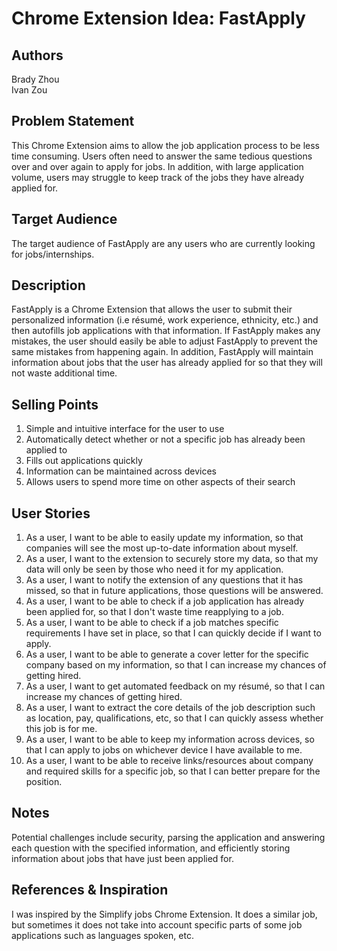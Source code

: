 # Chrome Extension Idea: FastApply

## Authors

Brady Zhou\
Ivan Zou

## Problem Statement
This Chrome Extension aims to allow the job application process to be less time consuming. Users often need to answer the same tedious questions over and over again to apply for jobs. In addition, with large application volume, users may struggle to keep track of the jobs they have already applied for.

## Target Audience
The target audience of FastApply are any users who are currently looking for jobs/internships.

## Description
FastApply is a Chrome Extension that allows the user to submit their personalized information (i.e résumé, work experience, ethnicity, etc.) and then autofills job applications with that information. If FastApply makes any mistakes, the user should easily be able to adjust FastApply to prevent the same mistakes from happening again. In addition, FastApply will maintain information about jobs that the user has already applied for so that they will not waste additional time.

## Selling Points

1. Simple and intuitive interface for the user to use
2. Automatically detect whether or not a specific job has already been applied to
3. Fills out applications quickly
4. Information can be maintained across devices
5. Allows users to spend more time on other aspects of their search

## User Stories
1. As a user, I want to be able to easily update my information, so that companies will see the most up-to-date information about myself.
2. As a user, I want to the extension to securely store my data, so that my data will only be seen by those who need it for my application.
3. As a user, I want to notify the extension of any questions that it has missed, so that in future applications, those questions will be answered.
4. As a user, I want to be able to check if a job application has already been applied for, so that I don't waste time reapplying to a job.
5. As a user, I want to be able to check if a job matches specific requirements I have set in place, so that I can quickly decide if I want to apply.
6. As a user, I want to be able to generate a cover letter for the specific company based on my information, so that I can increase my chances of getting hired.
7. As a user, I want to get automated feedback on my résumé, so that I can increase my chances of getting hired.
8. As a user, I want to extract the core details of the job description such as location, pay, qualifications, etc, so that I can quickly assess whether this job is for me.
9. As a user, I want to be able to keep my information across devices, so that I can apply to jobs on whichever device I have available to me.
10. As a user, I want to be able to receive links/resources about company and required skills for a specific job, so that I can better prepare for the position.

## Notes
Potential challenges include security, parsing the application and answering each question with the specified information, and efficiently storing information about jobs that have just been applied for.
## References & Inspiration

I was inspired by the Simplify jobs Chrome Extension. It does a similar job, but sometimes it does not take into account specific parts of some job applications such as languages spoken, etc.
